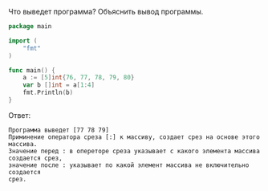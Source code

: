 Что выведет программа? Объяснить вывод программы.
```go
package main

import (
    "fmt"
)

func main() {
    a := [5]int{76, 77, 78, 79, 80}
    var b []int = a[1:4]
    fmt.Println(b)
}
```

Ответ:
```
Программа выведет [77 78 79]
Приминение оператора среза [:] к массиву, создает срез на основе этого массива.
Значение перед : в опереторе среза указывает с какого элемента массива 
создается срез, 
значение после : указывает по какой элемент массива не включительно создается 
срез.
```

